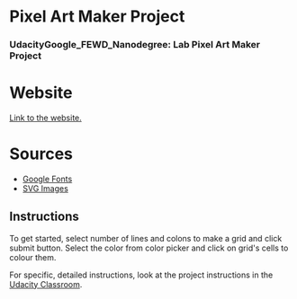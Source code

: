 # Pixel Art Maker Project
### UdacityGoogle_FEWD_Nanodegree: Lab Pixel Art Maker Project
# Website
[Link to the website.](https://vladmoisei.github.io/Pixel-Art-Maker/)
# Sources
* [Google Fonts](https://fonts.google.com/)
* [SVG Images](https://worldvectorlogo.com/)


## Instructions

To get started, select number of lines and colons to make a grid and click submit button.
Select the color from color picker and click on grid's cells to colour them.

For specific, detailed instructions, look at the project instructions in the [Udacity Classroom](https://classroom.udacity.com/me).
